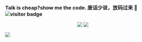 ### Talk is cheap?show me the code. 废话少说，放码过来 👋![visitor badge](https://visitor-badge.glitch.me/badge?page_id=mamh2021.visitor-badge)


<p align = "center">
<img src="https://github-readme-stats.vercel.app/api?username=mamh2021&theme=vue" />
<img src="https://github-readme-streak-stats.herokuapp.com/?user=mamh2021&theme=vue" />
</p>



<img src="https://activity-graph.herokuapp.com/graph?username=mamh2021&theme=vue">


















